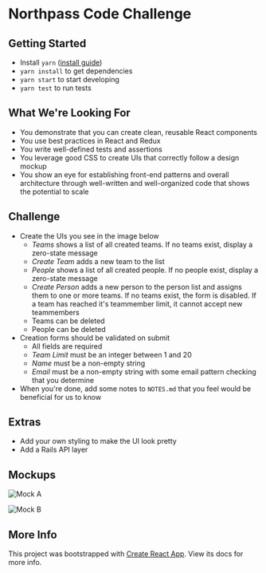 # Northpass Code Challenge

## Getting Started
- Install `yarn` ([install guide](https://yarnpkg.com/lang/en/docs/install/#mac-stable))
- `yarn install` to get dependencies
- `yarn start` to start developing
- `yarn test` to run tests

## What We're Looking For
- You demonstrate that you can create clean, reusable React components
- You use best practices in React and Redux
- You write well-defined tests and assertions
- You leverage good CSS to create UIs that correctly follow a design mockup
- You show an eye for establishing front-end patterns and overall architecture
  through well-written and well-organized code that shows the potential to scale

## Challenge
- Create the UIs you see in the image below
  - _Teams_ shows a list of all created teams. If no teams exist, display a
    zero-state message
  - _Create Team_ adds a new team to the list
  - _People_ shows a list of all created people. If no people exist, display a
    zero-state message
  - _Create Person_ adds a new person to the person list and assigns them to
    one or more teams. If no teams exist, the form is disabled. If a team has
    reached it's teammember limit, it cannot accept new teammembers
  - Teams can be deleted
  - People can be deleted
- Creation forms should be validated on submit
  - All fields are required
  - _Team Limit_ must be an integer between 1 and 20
  - _Name_ must be a non-empty string
  - _Email_ must be a non-empty string with some email pattern checking that
    you determine
- When you're done, add some notes to `NOTES.md` that you feel would be
  beneficial for us to know

## Extras
- Add your own styling to make the UI look pretty
- Add a Rails API layer

## Mockups
![Mock A](./public/mock_a.png)


![Mock B](./public/mock_b.png)

## More Info

This project was bootstrapped with
[Create React App](https://github.com/facebookincubator/create-react-app). View
its docs for more info.
